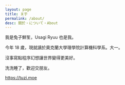 ```yaml
---
layout: page
title: 关于
permalink: /about/
desc: 關於・について・About
---
```


我是兔子鮮笙，Usagi Ryuu 也是我。

今年 18 歲，現就讀於奧克蘭大學理學院計算機科學系。大一。  



沒事寫點程序幻想讓世界變得更美好。

洗洗睡了，歡迎交朋友。

https://tuzi.moe